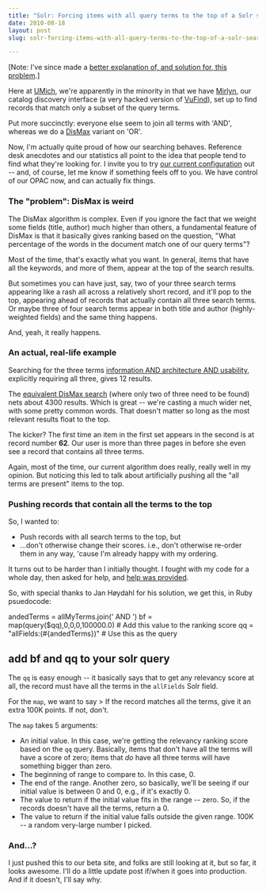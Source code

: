```yaml
---
title: "Solr: Forcing items with all query terms to the top of a Solr search"
date: 2010-08-18
layout: post
slug: solr-forcing-items-with-all-query-terms-to-the-top-of-a-solr-search

---
```


[Note: I've since made a [better explanation of, and solution for, this problem](http://robotlibrarian.billdueber.com/using-localparams-in-solr-sst-2/).]

Here at [UMich](http://lib.umich.edu/), we're apparently in the minority in that we have [Mirlyn](http://mirlyn.lib.umich.edu/), our catalog discovery interface (a very hacked version of [VuFind](http://vufind.org/)), set up to find records that match only a subset of the query terms.

Put more succinctly: everyone else seem to join all terms with 'AND', whereas we do a [DisMax](http://www.lucidimagination.com/blog/2010/05/23/whats-a-dismax/) variant on 'OR'.

Now, I'm actually quite proud of how our searching behaves. Reference desk anecdotes and our statistics all point to the idea that people tend to find what they're looking for. I invite you to try [our current configuration](http://mirlyn.lib.umich.edu/) out -- and, of course, let me know if something feels off to you. We have control of our OPAC now, and can actually fix things.

### The "problem": DisMax is weird

The DisMax algorithm is complex. Even if you ignore the fact that we weight some fields (title, author) much higher than others, a fundamental feature of DisMax is that it basically gives ranking based on the question, "What percentage of the words in the document match one of our query terms"?

Most of the time, that's exactly what you want. In general, items that have all the keywords, and more of them, appear at the top of the search results.

But sometimes you can have just, say, two of your three search terms appearing like a rash all across a relatively short record, and it'll pop to the top, appearing ahead of records that actually contain all three search terms. Or maybe three of four search terms appear in both title and author (highly-weighted fields) and the same thing happens.

And, yeah, it really happens.

### An actual, real-life example

Searching for the three terms [information AND architecture AND usability](http://mirlyn.lib.umich.edu/Search/Home?inst=all&amp;lookfor=information+AND+architecture+AND+usability), explicitly requiring all three, gives 12 results.

The [equivalent DisMax search](http://mirlyn.lib.umich.edu/Search/Home?inst=all&amp;lookfor=information+architecture+usability) (where only two of three need to be found) nets about 4300 results. Which is great -- we're casting a much wider net, with some pretty common words. That doesn't matter so long as the most relevant results float to the top.

The kicker? The first time an item in the first set appears in the second is at record number **62**. Our user is more than three pages in before she even see a record that contains all three terms.

Again, most of the time, our current algorithm does really, really well in my opinion. But noticing this led to talk about artificially pushing all the "all terms are present" items to the top.

### Pushing records that contain all the terms to the top

So, I wanted to:

* Push records with all search terms to the top, but
* ...don't otherwise change their scores. i.e., don't otherwise re-order them in any way, 'cause I'm already happy with my ordering.

It turns out to be harder than I initially thought. I fought with my code for a whole day, then asked for help, and [help was provided](http://www.lucidimagination.com/search/document/1f2e58ecc9c16a9c/function_query_to_boost_scores_by_a_constant_if_all_terms_are_present).

So, with special thanks to Jan Høydahl for his solution, we get this, in Ruby psuedocode:

andedTerms = allMyTerms.join(' AND ')
bf = map(query($qq),0,0,0,100000.0) # Add this value to the ranking score
qq = "allFields:(#{andedTerms})" # Use this as the query
## add bf and qq to your solr query

The `qq` is easy enough -- it basically says that to get any relevancy score at all, the record must have all the terms in the `allFields` Solr field.

For the `map`, we want to say
&gt; If the record matches all the terms, give it an extra 100K points. If not, don't.

The `map` takes 5 arguments:

* An initial value. In this case, we're getting the relevancy ranking score based on the `qq` query. Basically, items that don't have all the terms will have a score of zero; items that *do* have all three terms will have something bigger than zero.
* The beginning of range to compare to. In this case, 0.
* The end of the range. Another zero, so basically, we'll be seeing if our initial value is between 0 and 0, e.g., if it's exactly 0.
* The value to return if the initial value fits in the range -- zero. So, if the records doesn't have all the terms, return a 0.
* The value to return if the initial value falls outside the given range. 100K -- a random very-large number I picked.

### And...?

I just pushed this to our beta site, and folks are still looking at it, but so far, it looks awesome. I'll do a little update post if/when it goes into production. And if it doesn't, I'll say why.
